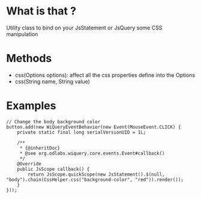 # What is that ? #

Utility class to bind on your JsStatement or JsQuery some CSS manipulation

# Methods #

  * css(Options options): affect all the css properties define into the Options
  * css(String name, String value)

# Examples #

```
// Change the body background color
button.add(new WiQueryEventBehavior(new Event(MouseEvent.CLICK) {
	private static final long serialVersionUID = 1L;

	/**
	 * {@inheritDoc}
	 * @see org.odlabs.wiquery.core.events.Event#callback()
	 */
	@Override
	public JsScope callback() {
		return JsScope.quickScope(new JsStatement().$(null, "body").chain(CssHelper.css("background-color", "red")).render());
	}
}));
```